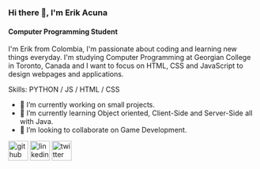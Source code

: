 ### Hi there 👋, I'm Erik Acuna
#### Computer Programming Student 
I'm Erik from Colombia, I'm passionate about coding and learning new things everyday. I'm studying Computer Programming at Georgian College in Toronto, Canada and I want to focus on HTML, CSS and JavaScript to design webpages and applications.

Skills: PYTHON / JS / HTML / CSS

- 🔭 I’m currently working on small projects. 
- 🌱 I’m currently learning Object oriented, Client-Side and Server-Side all with Java.  
- 👯 I’m looking to collaborate on Game Development. 


[<img src='https://cdn.jsdelivr.net/npm/simple-icons@3.0.1/icons/github.svg' alt='github' height='40'>](https://github.com/erikmr11)  [<img src='https://cdn.jsdelivr.net/npm/simple-icons@3.0.1/icons/linkedin.svg' alt='linkedin' height='40'>](https://www.linkedin.com/in/https://www.linkedin.com/in/erik-acuna-17a77b26a?lipi=urn%3Ali%3Apage%3Ad_flagship3_profile_view_base_contact_details%3BXR%2BuyL%2FbQ9SUPLNasdrgTw%3D%3D/)  [<img src='https://cdn.jsdelivr.net/npm/simple-icons@3.0.1/icons/twitter.svg' alt='twitter' height='40'>](https://twitter.com/@ErikMR11_)  

